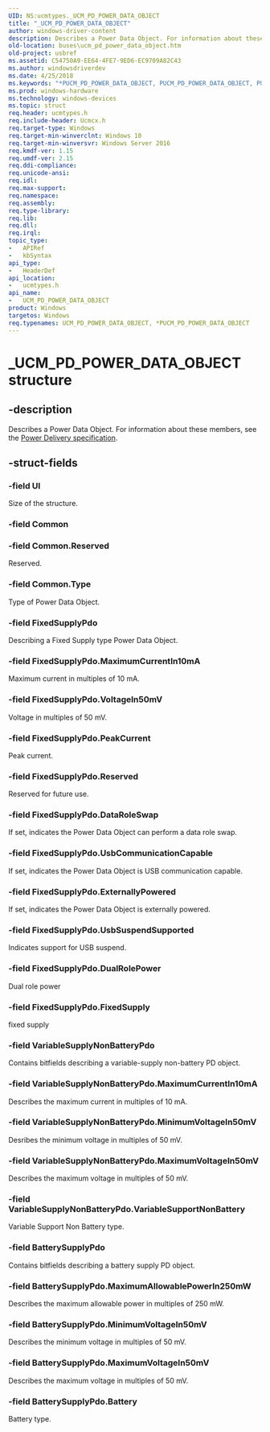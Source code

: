 ```yaml
---
UID: NS:ucmtypes._UCM_PD_POWER_DATA_OBJECT
title: "_UCM_PD_POWER_DATA_OBJECT"
author: windows-driver-content
description: Describes a Power Data Object. For information about these members, see the Power Delivery specification.
old-location: buses\ucm_pd_power_data_object.htm
old-project: usbref
ms.assetid: C54750A9-EE64-4FE7-9ED6-EC9709A82C43
ms.author: windowsdriverdev
ms.date: 4/25/2018
ms.keywords: "*PUCM_PD_POWER_DATA_OBJECT, PUCM_PD_POWER_DATA_OBJECT, PUCM_PD_POWER_DATA_OBJECT union pointer [Buses], UCM_PD_POWER_DATA_OBJECT, UCM_PD_POWER_DATA_OBJECT union [Buses], _UCM_PD_POWER_DATA_OBJECT, buses.ucm_pd_power_data_object, ucmtypes/PUCM_PD_POWER_DATA_OBJECT, ucmtypes/UCM_PD_POWER_DATA_OBJECT"
ms.prod: windows-hardware
ms.technology: windows-devices
ms.topic: struct
req.header: ucmtypes.h
req.include-header: Ucmcx.h
req.target-type: Windows
req.target-min-winverclnt: Windows 10
req.target-min-winversvr: Windows Server 2016
req.kmdf-ver: 1.15
req.umdf-ver: 2.15
req.ddi-compliance: 
req.unicode-ansi: 
req.idl: 
req.max-support: 
req.namespace: 
req.assembly: 
req.type-library: 
req.lib: 
req.dll: 
req.irql: 
topic_type:
-	APIRef
-	kbSyntax
api_type:
-	HeaderDef
api_location:
-	ucmtypes.h
api_name:
-	UCM_PD_POWER_DATA_OBJECT
product: Windows
targetos: Windows
req.typenames: UCM_PD_POWER_DATA_OBJECT, *PUCM_PD_POWER_DATA_OBJECT
---
```


# _UCM_PD_POWER_DATA_OBJECT structure


## -description


Describes a Power Data Object. For information about these members, see the <a href="http://www.usb.org/developers/docs/usb20_docs/">Power Delivery specification</a>.


## -struct-fields




### -field Ul

Size of the structure.


### -field Common


### -field Common.Reserved

Reserved.


### -field Common.Type

Type of Power Data Object.


### -field FixedSupplyPdo

Describing a Fixed Supply type Power Data Object.


### -field FixedSupplyPdo.MaximumCurrentIn10mA

Maximum current in multiples of 10 mA.


### -field FixedSupplyPdo.VoltageIn50mV

Voltage in multiples of 50 mV.


### -field FixedSupplyPdo.PeakCurrent

Peak current.


### -field FixedSupplyPdo.Reserved

Reserved for future use.


### -field FixedSupplyPdo.DataRoleSwap

If set, indicates the Power Data Object can perform a data role swap.


### -field FixedSupplyPdo.UsbCommunicationCapable

If set, indicates the Power Data Object is USB communication capable. 


### -field FixedSupplyPdo.ExternallyPowered

If set, indicates the Power Data Object is externally powered.


### -field FixedSupplyPdo.UsbSuspendSupported

Indicates support for USB suspend.




### -field FixedSupplyPdo.DualRolePower

Dual role power


### -field FixedSupplyPdo.FixedSupply

fixed supply


### -field VariableSupplyNonBatteryPdo

Contains bitfields describing a variable-supply non-battery PD object.


### -field VariableSupplyNonBatteryPdo.MaximumCurrentIn10mA

Describes the maximum current in multiples of 10 mA.


### -field VariableSupplyNonBatteryPdo.MinimumVoltageIn50mV

Desribes the minimum voltage in multiples of 50 mV.


### -field VariableSupplyNonBatteryPdo.MaximumVoltageIn50mV

Describes the maximum voltage in multiples of 50 mV.


### -field VariableSupplyNonBatteryPdo.VariableSupportNonBattery

Variable Support Non Battery type.


### -field BatterySupplyPdo

Contains bitfields describing a battery supply PD object.


### -field BatterySupplyPdo.MaximumAllowablePowerIn250mW

Describes the maximum allowable power in multiples of 250 mW.


### -field BatterySupplyPdo.MinimumVoltageIn50mV

Describes the minimum voltage in multiples of 50 mV.


### -field BatterySupplyPdo.MaximumVoltageIn50mV

Describes the maximum voltage in multiples of 50 mV.


### -field BatterySupplyPdo.Battery

Battery type.

